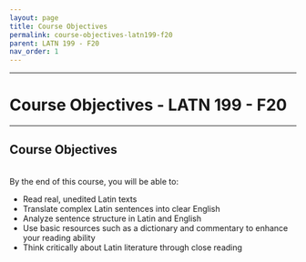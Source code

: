 ```yaml
---
layout: page
title: Course Objectives
permalink: course-objectives-latn199-f20
parent: LATN 199 - F20
nav_order: 1
---
```

***

# Course Objectives - LATN 199 - F20

***
## Course Objectives
&nbsp;  
By the end of this course, you will be able to:

- Read real, unedited Latin texts
-	Translate complex Latin sentences into clear English
- Analyze sentence structure in Latin and English
- Use basic resources such as a dictionary and commentary to enhance your reading ability
- Think critically about Latin literature through close reading 
